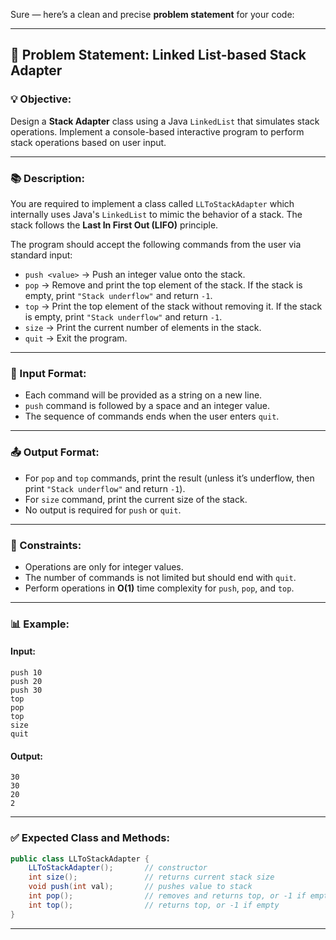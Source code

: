 Sure — here’s a clean and precise **problem statement** for your code:

---

## 📖 Problem Statement: Linked List-based Stack Adapter

### 💡 Objective:
Design a **Stack Adapter** class using a Java `LinkedList` that simulates stack operations. Implement a console-based interactive program to perform stack operations based on user input.

---

### 📚 Description:
You are required to implement a class called `LLToStackAdapter` which internally uses Java's `LinkedList` to mimic the behavior of a stack. The stack follows the **Last In First Out (LIFO)** principle.

The program should accept the following commands from the user via standard input:

- `push <value>` → Push an integer value onto the stack.
- `pop` → Remove and print the top element of the stack. If the stack is empty, print `"Stack underflow"` and return `-1`.
- `top` → Print the top element of the stack without removing it. If the stack is empty, print `"Stack underflow"` and return `-1`.
- `size` → Print the current number of elements in the stack.
- `quit` → Exit the program.

---

### 📑 Input Format:
- Each command will be provided as a string on a new line.
- `push` command is followed by a space and an integer value.
- The sequence of commands ends when the user enters `quit`.

---

### 📤 Output Format:
- For `pop` and `top` commands, print the result (unless it’s underflow, then print `"Stack underflow"` and return `-1`).
- For `size` command, print the current size of the stack.
- No output is required for `push` or `quit`.

---

### 📌 Constraints:
- Operations are only for integer values.
- The number of commands is not limited but should end with `quit`.
- Perform operations in **O(1)** time complexity for `push`, `pop`, and `top`.

---

### 📊 Example:

#### Input:
```
push 10
push 20
push 30
top
pop
top
size
quit
```

#### Output:
```
30
30
20
2
```

---

### ✅ Expected Class and Methods:

```java
public class LLToStackAdapter {
    LLToStackAdapter();       // constructor
    int size();               // returns current stack size
    void push(int val);       // pushes value to stack
    int pop();                // removes and returns top, or -1 if empty
    int top();                // returns top, or -1 if empty
}
```

---